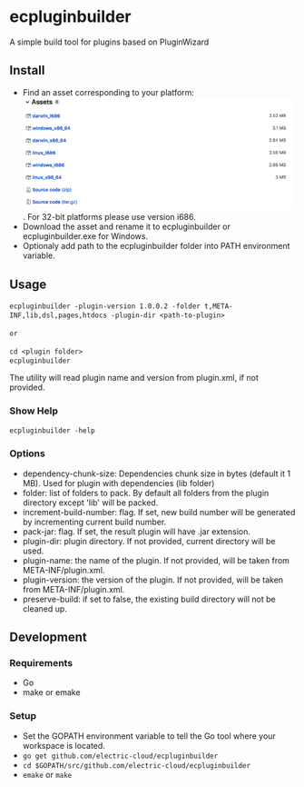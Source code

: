 ecpluginbuilder
===============
A simple build tool for plugins based on PluginWizard

## Install

- Find an asset corresponding to your platform:
![](assets.png). For 32-bit platforms please use version i686.
- Download the asset and rename it to ecpluginbuilder or ecpluginbuilder.exe for Windows.
- Optionaly add path to the ecpluginbuilder folder into PATH environment variable.


## Usage

    ecpluginbuilder -plugin-version 1.0.0.2 -folder t,META-INF,lib,dsl,pages,htdocs -plugin-dir <path-to-plugin>

    or

    cd <plugin folder>
    ecpluginbuilder

The utility will read plugin name and version from plugin.xml, if not provided.

### Show Help

    ecpluginbuilder -help

### Options

* dependency-chunk-size: Dependencies chunk size in bytes (default it 1 MB). Used for plugin with dependencies (lib folder)
* folder: list of folders to pack. By default all folders from the plugin directory except 'lib' will be packed.
* increment-build-number: flag. If set, new build number will be generated by incrementing current build number.
* pack-jar: flag. If set, the result plugin will have .jar extension.
* plugin-dir: plugin directory. If not provided, current directory will be used.
* plugin-name: the name of the plugin. If not provided, will be taken from META-INF/plugin.xml.
* plugin-version: the version of the plugin. If not provided, will be taken from META-INF/plugin.xml.
* preserve-build: if set to false, the existing build directory will not be cleaned up.


## Development
### Requirements
- Go
- make or emake

### Setup
- Set the GOPATH environment variable to tell the Go tool where your workspace is located.
- `go get github.com/electric-cloud/ecpluginbuilder`
- `cd $GOPATH/src/github.com/electric-cloud/ecpluginbuilder`
- `emake` or `make`
